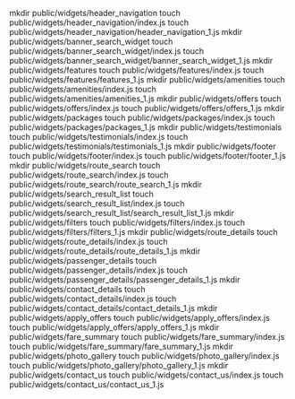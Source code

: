 mkdir public/widgets/header_navigation
touch public/widgets/header_navigation/index.js
touch public/widgets/header_navigation/header_navigation_1.js
mkdir public/widgets/banner_search_widget
touch public/widgets/banner_search_widget/index.js
touch public/widgets/banner_search_widget/banner_search_widget_1.js
mkdir public/widgets/features
touch public/widgets/features/index.js
touch public/widgets/features/features_1.js
mkdir public/widgets/amenities
touch public/widgets/amenities/index.js
touch public/widgets/amenities/amenities_1.js
mkdir public/widgets/offers
touch public/widgets/offers/index.js
touch public/widgets/offers/offers_1.js 
mkdir public/widgets/packages
touch public/widgets/packages/index.js
touch public/widgets/packages/packages_1.js
mkdir public/widgets/testimonials
touch public/widgets/testimonials/index.js
touch public/widgets/testimonials/testimonials_1.js
mkdir public/widgets/footer
touch public/widgets/footer/index.js
touch public/widgets/footer/footer_1.js
mkdir public/widgets/route_search
touch public/widgets/route_search/index.js
touch public/widgets/route_search/route_search_1.js
mkdir public/widgets/search_result_list
touch public/widgets/search_result_list/index.js
touch public/widgets/search_result_list/search_result_list_1.js
mkdir public/widgets/filters
touch public/widgets/filters/index.js
touch public/widgets/filters/filters_1.js
mkdir public/widgets/route_details
touch public/widgets/route_details/index.js
touch public/widgets/route_details/route_details_1.js
mkdir public/widgets/passenger_details
touch public/widgets/passenger_details/index.js
touch public/widgets/passenger_details/passenger_details_1.js
mkdir public/widgets/contact_details
touch public/widgets/contact_details/index.js
touch public/widgets/contact_details/contact_details_1.js
mkdir public/widgets/apply_offers
touch public/widgets/apply_offers/index.js
touch public/widgets/apply_offers/apply_offers_1.js
mkdir public/widgets/fare_summary
touch public/widgets/fare_summary/index.js
touch public/widgets/fare_summary/fare_summary_1.js
mkdir public/widgets/photo_gallery
touch public/widgets/photo_gallery/index.js
touch public/widgets/photo_gallery/photo_gallery_1.js
mkdir public/widgets/contact_us
touch public/widgets/contact_us/index.js
touch public/widgets/contact_us/contact_us_1.js